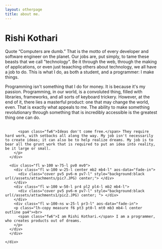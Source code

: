 ```yaml
---
layout: otherpage
title: about me.
---
```


<main class="w-100 cf helvetica dark-gray pa3 pa4-m pa5-l mw9 center">
    <div class="fl w-50 pr2 pr3-l mb3 mb4-l" aos-data="fade-in">
      <div class="cover pv5 pv6-m pv7-l" style="background-image:url(/assets/attachments/pic9.jpg);" aos-data="fade-in"></div>
    </div>
    <div class="fl w-50 w-50 w-50-l pr2 pr0-l pl3-l mb3 mb4-l" aos-data="fade-in">
        <div class="cover pv5 pv6-m pv7-l" style="background:black url(/assets/attachments/pic6.JPG) center;"> </div>
      </div>
    <div class="fl w-100 w-75-l pr2-l pl2-ns mb4 mb0-l mb4 outline" aos-data="fade-in">
      <div class="pa4">
        <h1 class="f4 f2-l fw7 mt0 pv3-l bb-l bb--black">Rishi Kothari</h1>
        <p class="lh-copy mt2 mt3-m mt5-l f6">
          <span class="db-ns f6 fw7 lh-solid mb3 mb0-m mb4-l">Quote</span> 
          <span class="fw9 f6 f1-l db lh-title mb3 mb4-l">“Computers are <span class="bg-light-yellow">dumb</span>.”</span>
          <span class="db-l measure-wide pb4" style="">
          That is the motto of every developer and software engineer on the planet. Our jobs are, put simply, to tame these beasts that we call "technology". Be it through the web, through the making of applications, or even just teaaching others about technology, we all have a job to do. This is what I do, as both a student, and a programmer: I make things.
        </span>
        </p>
      </div>
    </div>
    <div class="cf">
      <div class="fl w-100 w-25-l pl3-l mb3 mb4-l" aos-data="fade-in">
          <div class="cover pv5 pv6-m pv7-l" style="background:black url(/assets/attachments/pic5.JPG) center;" aos-data="fade-in"> </div>
      </div>
      <div class="fl w-100 w-25-l pr3-l" aos-data="fade-in">
        <p class="lh-copy measure f6 pt3 pt0-l mt0 mb3 mb4-l center">
          <span class="fw6">Programming isn't something that I do for money. It is because it's my passion.</span> Programming, in our world, is a convoluted thing, filled with libraries, frameworks, and all sorts of keyboard trickery. However, at the end of it, there lies a masterful product: one that may change the world, even. <span class="i">That</span> is exactly what appeals to me. The ability to make something revolutionary through something that is incredibly accessible is the greatest thing one can do.<br><br>

          <span class="fw6">Ideas don't come free.</span> They require hard work, with setbacks all along the way. My job isn't necessarily to create ideas; it can also be to help realize dreams. My job is to bear all the grunt work that is required to put an idea into reality, be it large or small.
        </p>
      </div>
    
      <div class="fl w-100 w-75-l pv0 mv0">
        <div class="fl w-100 w-25-l center mb2 mb4-l" aos-data="fade-in">
          <div class="cover pv5 pv6-m pv7-l" style="background:black url(/assets/attachments/pic7.JPG) center;"> </div>
        </div>
        <div class="fl w-100 w-50-l pr4 pl2 pl4-l mb2 mb4-l">
          <div class="cover pv5 pv6-m pv7-l" style="background:black url(/assets/attachments1/pic2.JPG) center; "> </div>
        </div>
        <div class="fl w-100-ns w-25-l pr3-l" aos-data="fade-in">
        <p class="lh-copy measure f6 pt3 pt0-l mt0 mb3 mb4-l center outline pa4"><br>
          <span class="fw6">I am Rishi Kothari.</span> I am a programmer, who creates products out of dreams.
        </p>
      </div>
      </div>
      
    </div>
</main>

